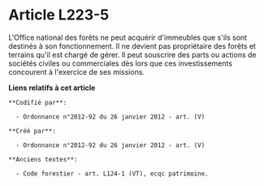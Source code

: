 # Article L223-5

L'Office national des forêts ne peut acquérir d'immeubles que s'ils sont destinés à son fonctionnement. Il ne devient pas
propriétaire des forêts et terrains qu'il est chargé de gérer. Il peut souscrire des parts ou actions de sociétés civiles ou
commerciales dès lors que ces investissements concourent à l'exercice de ses missions.

**Liens relatifs à cet article**

	**Codifié par**:

	  - Ordonnance n°2012-92 du 26 janvier 2012 - art. (V)

	**Créé par**:

	  - Ordonnance n°2012-92 du 26 janvier 2012 - art. (V)

	**Anciens textes**:

	  - Code forestier - art. L124-1 (VT), ecqc patrimoine.
